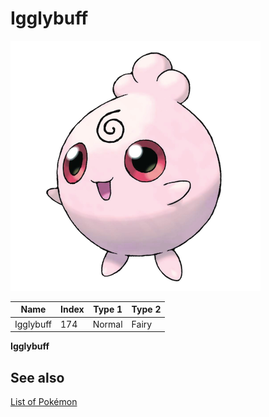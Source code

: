 # Igglybuff


![Igglybuff](images/174.png)

| **Name** | **Index** | **Type 1** | **Type 2** |
|----|----|----|----|
| Igglybuff | 174 | Normal | Fairy  |

**Igglybuff** 

## See also

[List of Pokémon](../pokemon.md)
